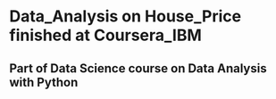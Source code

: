 # Data_Analysis on House_Price finished at Coursera_IBM 
## Part of Data Science course on Data Analysis with Python
